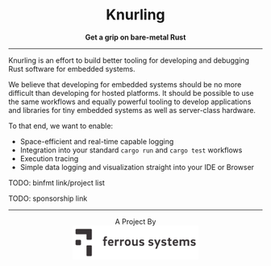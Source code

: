 <center>
<h1>Knurling</h1>
<b>Get a grip on bare-metal Rust</b>
</center>

----

Knurling is an effort to build better tooling for developing and debugging
Rust software for embedded systems.

We believe that developing for embedded systems should be no more difficult than
developing for hosted platforms. It should be possible to use the same workflows
and equally powerful tooling to develop applications and libraries for tiny
embedded systems as well as server-class hardware.

To that end, we want to enable:

* Space-efficient and real-time capable logging
* Integration into your standard `cargo run` and `cargo test` workflows
* Execution tracing
* Simple data logging and visualization straight into your IDE or Browser

TODO: binfmt link/project list

TODO: sponsorship link

----

<center>
<div>A Project By</div>
<a href="https://ferrous-systems.com/"><img src="img/ferrous-logo.png" width="250" alt="Ferrous Systems"></a>
</center>
